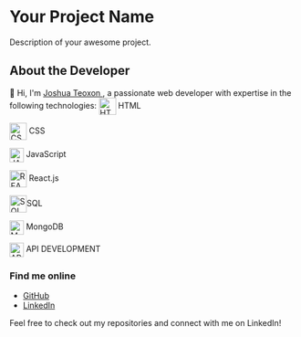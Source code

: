 # Your Project Name

Description of your awesome project.

## About the Developer
👋 Hi, I'm [Joshua Teoxon ](https://github.com/choxii13), a passionate web developer with expertise in the following technologies:
<img align="center" src="https://www.svgrepo.com/show/452228/html-5.svg" height="30" width="30" alt="HTML"/> HTML 
<p><img align="center" src="https://www.svgrepo.com/show/303481/css-3-logo.svg" height="30" width="30" alt="CSS"/> CSS </p>
<p><img align="center" src="https://www.svgrepo.com/show/353925/javascript.svg" height="25" width="25" alt="JAVASCRIPT"/> JavaScript  </p>
<p><img align="center" src="https://www.svgrepo.com/show/493719/react-javascript-js-framework-facebook.svg" height="30" width="30" alt="REACT"/> React.js </p>
<p><img align="center" src="https://www.svgrepo.com/show/331761/sql-database-sql-azure.svg" height="30" width="30" alt="SQL"/>SQL </p>
<p><img align="center" src="https://www.svgrepo.com/show/439231/mongodb.svg" height="25" width="25" alt="MONGODB"/> MongoDB </p>
<p><img align="center" src="https://www.svgrepo.com/show/261808/api.svg" height="25" width="25" alt="API"/> API DEVELOPMENT</p>



### Find me online

- [GitHub](https://github.com/your-username)
- [LinkedIn](https://www.linkedin.com/in/your-linkedin-profile)

Feel free to check out my repositories and connect with me on LinkedIn!
